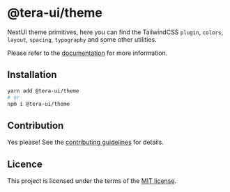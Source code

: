 # @tera-ui/theme

NextUI theme primitives, here you can find the TailwindCSS `plugin`, `colors`, `layout`, `spacing`, `typography` and some other utilities.

Please refer to the [documentation](https://nextui.org/theme) for more information.

## Installation

```sh
yarn add @tera-ui/theme
# or
npm i @tera-ui/theme
```

## Contribution

Yes please! See the
[contributing guidelines](https://github.com/hieumau12/nextui-tera/blob/master/CONTRIBUTING.md)
for details.

## Licence

This project is licensed under the terms of the
[MIT license](https://github.com/hieumau12/nextui-tera/blob/master/LICENSE).
